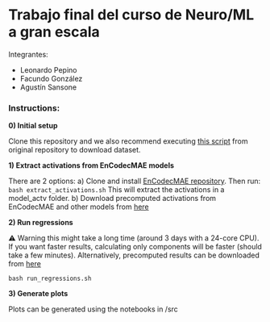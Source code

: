 # Trabajo final del curso de Neuro/ML a gran escala

Integrantes:
- Leonardo Pepino
- Facundo González
- Agustín Sansone

### Instructions:

**0) Initial setup**

Clone this repository and we also recommend executing [this script](https://github.com/mrpep/auditory_brain_dnn/blob/main/setup_utils/download_files.py) from original repository to download dataset.

**1) Extract activations from EnCodecMAE models**

There are 2 options:
a) Clone and install [EnCodecMAE repository](https://github.com/habla-liaa/encodecmae). Then run:
```bash extract_activations.sh```
This will extract the activations in a model_actv folder.
b) Download precomputed activations from EnCodecMAE and other models from [here](https://huggingface.co/datasets/lpepino/neural_stimuli/blob/main/model_actv.tar.gz)

**2) Run regressions**

⚠️ Warning this might take a long time (around 3 days with a 24-core CPU). If you want faster results, calculating only components will be faster (should take a few minutes). Alternatively, precomputed results can be downloaded from [here]()

```bash run_regressions.sh```

**3) Generate plots**

Plots can be generated using the notebooks in /src

